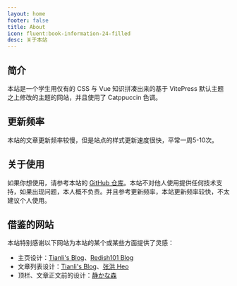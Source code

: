```yaml
---
layout: home
footer: false
title: About
icon: fluent:book-information-24-filled
desc: 关于本站
---
```


<spacer height="40px"/>
<pt />

## 简介
本站是一个学生用仅有的 CSS 与 Vue 知识拼凑出来的基于 VitePress 默认主题之上修改的主题的网站，并且使用了 Catppuccin 色调。

## 更新频率
本站的文章更新频率较慢，但是站点的样式更新速度很快，平常一周5-10次。

## 关于使用
如果你想使用，请参考本站的 [GitHub 仓库](https://github.com/silvaire-qwq/Website)。本站不对他人使用提供任何技术支持，如果出现问题，本人概不负责。并且参考更新频率，本站更新频率较快，不太建议个人使用。

## 借鉴的网站
本站特别感谢以下网站为本站的某个或某些方面提供了灵感：
- 主页设计：[Tianli's Blog](https://blog.tianli0.top/)、[Redish101 Blog](https://blog.redish101.top/)
- 文章列表设计：[Tianli's Blog](https://blog.tianli0.top/)、[张洪 Heo](https://blog.zhheo.com/)
- 顶栏、文章正文前的设计：[静かな森](http://innei.in/)
